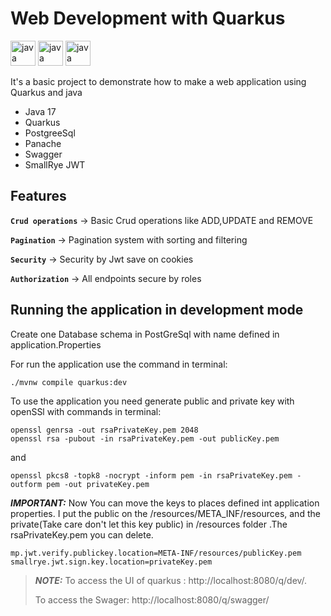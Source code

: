 # Web Development with Quarkus
<img src="https://icongr.am/devicon/java-original.svg?size=128&color=currentColor" alt="java" width="40" height="40"/> 
<img src="https://icongr.am/devicon/postgresql-original.svg?size=128&color=currentColor" alt="java" width="40" height="40"/>
<img src="https://icon.icepanel.io/Technology/png-shadow-512/Quarkus.png" alt="java" width="40" height="40"/>

It's a basic project to demonstrate how to make a web application
using Quarkus and java

- Java 17
- Quarkus
- PostgreeSql
- Panache 
- Swagger
- SmallRye JWT


## Features

<b>`Crud operations`</b> -> Basic Crud operations like ADD,UPDATE and REMOVE

<b>`Pagination`</b> -> Pagination system with sorting and filtering

<b>`Security`</b> -> Security by Jwt save on cookies 

<b>`Authorization`</b> -> All endpoints secure by roles


## Running the application in development mode

Create one Database schema in PostGreSql with name defined in application.Properties

For run the application use the command in terminal:
```shell script
./mvnw compile quarkus:dev
```
To use the application you need generate public and private key with
openSSl with commands in terminal:
```shell script
openssl genrsa -out rsaPrivateKey.pem 2048
openssl rsa -pubout -in rsaPrivateKey.pem -out publicKey.pem
```
and
```shell script
openssl pkcs8 -topk8 -nocrypt -inform pem -in rsaPrivateKey.pem -outform pem -out privateKey.pem
```
**_IMPORTANT:_** Now You can move the keys to places defined int application properties.
I put the public on the /resources/META_INF/resources, and the
private(Take care don't let this key public) in /resources folder
.The rsaPrivateKey.pem you can delete.
```
mp.jwt.verify.publickey.location=META-INF/resources/publicKey.pem
smallrye.jwt.sign.key.location=privateKey.pem
```


> **_NOTE:_** To access the UI of quarkus : http://localhost:8080/q/dev/.
> 
>To access the Swager: http://localhost:8080/q/swagger/

